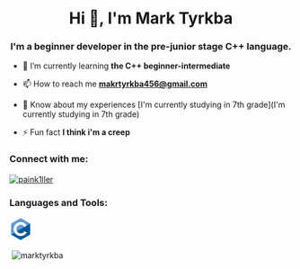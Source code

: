 <h1 align="center">Hi 👋, I'm Mark Tyrkba</h1>
<h3 align="center">I'm a beginner developer in the pre-junior stage C++ language.</h3>

- 🌱 I’m currently learning **the C++ beginner-intermediate**

- 📫 How to reach me **makrtyrkba456@gmail.com**

- 📄 Know about my experiences [I'm currently studying in 7th grade](I'm currently studying in 7th grade)

- ⚡ Fun fact **I think i'm a creep**

<h3 align="left">Connect with me:</h3>
<p align="left">
<a href="https://www.leetcode.com/paink1ller" target="blank"><img align="center" src="https://raw.githubusercontent.com/rahuldkjain/github-profile-readme-generator/master/src/images/icons/Social/leet-code.svg" alt="paink1ller" height="30" width="40" /></a>
</p>

<h3 align="left">Languages and Tools:</h3>
<p align="left"> <a href="https://www.cprogramming.com/" target="_blank" rel="noreferrer"> <img src="https://raw.githubusercontent.com/devicons/devicon/master/icons/c/c-original.svg" alt="c" width="40" height="40"/> </a> </p>

<p>&nbsp;<img align="center" src="https://github-readme-stats.vercel.app/api?username=marktyrkba&show_icons=true&locale=en" alt="marktyrkba" /></p>
